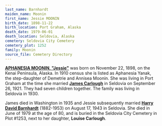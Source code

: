 ```yaml
---
last_name: Barnhardt
maiden_name: Moonin
first_name: Jessie MOONIN
birth_date: 1898-11-22
birth_location: Port Graham, Alaska
death_date: 1979-06-01
death_location: Seldovia, Alaska
cemetery: Seldovia City Cemetery
cemetery_plot: 1252
family: Moonin
source_file: Cemetery Directory
---
```

[**APHANESIA MOONIN, "Jessie"**](../_families/Moonin_Family.md) was born on November 22, 1898, on the Kenai Peninsula, Alaska.  In 1910 census she is listed as Aphanesia Yanak, the step-daughter of Demetrie and Annisea Moonin. She was living in Port Graham at the time she married [**James Carlough**](./Carlough_James_Howard.md) in Seldovia on September 26, 1921.  They had seven children together. The family was living in Seldovia in 1930. 

James died in Washington in 1935 and Jessie subsequently married [**Harry David Barnhardt**](./Barnhardt_Harry.md) (1882-1953) on August 17, 1943 in
Seldovia. She died in June of 1979 at the age of 80, and is buried in the Seldovia City Cemetery in Plot #1253, next to her daughter, **Louise Carlough**.



